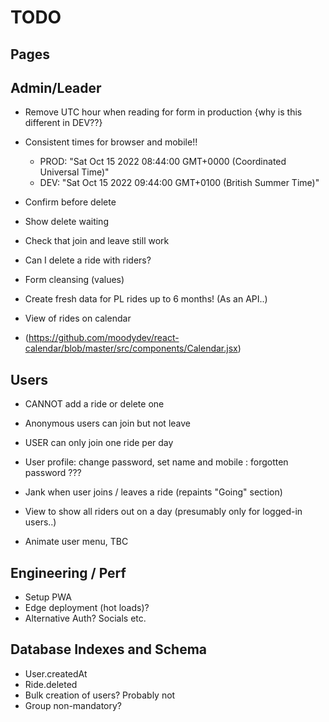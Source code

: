 # TODO

## Pages

## Admin/Leader

- Remove UTC hour when reading for form in production {why is this different in DEV??}
- Consistent times for browser and mobile!!

  - PROD: "Sat Oct 15 2022 08:44:00 GMT+0000 (Coordinated Universal Time)"
  - DEV: "Sat Oct 15 2022 09:44:00 GMT+0100 (British Summer Time)"

- Confirm before delete
- Show delete waiting
- Check that join and leave still work
- Can I delete a ride with riders?

- Form cleansing (values)
- Create fresh data for PL rides up to 6 months! (As an API..)
- View of rides on calendar
- (https://github.com/moodydev/react-calendar/blob/master/src/components/Calendar.jsx)

## Users

- CANNOT add a ride or delete one
- Anonymous users can join but not leave
- USER can only join one ride per day
- User profile: change password, set name and mobile : forgotten password ???
- Jank when user joins / leaves a ride (repaints "Going" section)

- View to show all riders out on a day (presumably only for logged-in users..)

- Animate user menu, TBC

## Engineering / Perf

- Setup PWA
- Edge deployment (hot loads)?
- Alternative Auth? Socials etc.

## Database Indexes and Schema

- User.createdAt
- Ride.deleted
- Bulk creation of users? Probably not
- Group non-mandatory?
